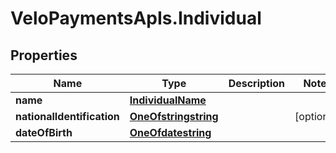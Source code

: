 # VeloPaymentsApIs.Individual

## Properties
Name | Type | Description | Notes
------------ | ------------- | ------------- | -------------
**name** | [**IndividualName**](IndividualName.md) |  | 
**nationalIdentification** | [**OneOfstringstring**](OneOfstringstring.md) |  | [optional] 
**dateOfBirth** | [**OneOfdatestring**](OneOfdatestring.md) |  | 


